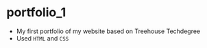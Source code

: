 # portfolio_1
- My first portfolio of my website based on Treehouse Techdegree
- Used `HTML` and `CSS`


